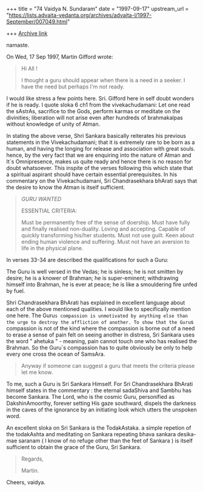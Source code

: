 +++
title = "74 Vaidya N. Sundaram"
date = "1997-09-17"
upstream_url = "https://lists.advaita-vedanta.org/archives/advaita-l/1997-September/007049.html"

+++
[Archive link](https://lists.advaita-vedanta.org/archives/advaita-l/1997-September/007049.html)

namaste.

On Wed, 17 Sep 1997, Martin Gifford wrote:

> Hi All !
>
> I thought a guru should appear when there is a need in a seeker. I have the
> need but perhaps I'm not ready.
>

 I would like stress a few points here. Sri. Gifford here in self doubt
wonders if he is ready. I quote sloka 6 ch1 from the vivekachudamani:
 Let one read the sAstrAs, sacrifice to the Gods, perform karmas or
meditate on the divinities; liberation will not arise even after
hundreds of brahmakalpas without knowledge of unity of Atman.

 In stating the above verse, Shri Sankara basically reiterates his previous
statements in the Vivekachudamani; that it is extremely rare to be born as
a human, and having the longing for release and association with great
souls. hence, by the very fact that we are enquiring into the nature of
Atman and It`s Omnipresence,  makes us quite ready and hence there is no reason
for doubt whatsoever. This inspite of the verses following this which state
that a spiritual aspirant should have certain essential prerequisites.
 In his commentary on the Vivekachudamani, Sri Chandrasekhara bhArati says
that the desire to know the Atman is itself sufficient.

>
> _GURU WANTED_
>
> ESSENTIAL CRITERIA:
>
> Must be permanently free of the sense of doership.
> Must have fully and finally realised non-duality.
> Loving and accepting.
> Capable of quickly transforming his/her students.
> Must not use guilt.
> Keen about ending human violence and suffering.
> Must not have an aversion to life in the physical plane.
>

 In verses 33-34 are described the qualifications for such a Guru:

The Guru is well versed in the Vedas; he is sinless; he is not smitten
by desire; he is a knower of Brahman; he is super-eminent;
withdrawing himself into Brahman, he is ever at peace; he is like a
smouldering fire unfed by fuel.

 Shri Chandrasekhara BhArati has explained in excellent language about
each of the above mentioned qualities. I would like to specifically mention
one here.
 The Guru`s compassion is unmotivated by anything else than the urge to
destroy the affliction of another. To show that the Guru`s compassion is
not of the kind where the compassion is borne out of a need to erase a
sense of pain felt on seeing another in distress, Sri Sankara uses the word
 " ahetuka " - meaning, pain cannot touch one who has realised the Brahman.
So the Guru`s compassion has to quite obviously be only to help every one
cross the ocean of SamsAra.

> Anyway if someone can suggest a guru that meets the criteria
> please let me know.

 To me, such a Guru is Sri Sankara Himself. For Sri Chandrasekhara BhArati
himself states in the commentary :
  the eternal sadaShiva and Sambhu has become Sankara.
The Lord, who is the cosmic Guru, personified as DakshinAmoorthy, forever
setting His gaze southward, dispels the darkness in the caves of the
ignorance by an initiating look which utters the unspoken word.

 An excellent sloka on Sri Sankara is the TodakAstaka. a simple repetion
of the todakAshta and meditating on Sankara repeating
bhava sankara desika-mae saranam
( I know of no refuge other than the feet of Sankara )
is itself sufficient to obtain the grace of the Guru, Sri Sankara.

> Regards,
>
> Martin.
>

Cheers,
vaidya.

